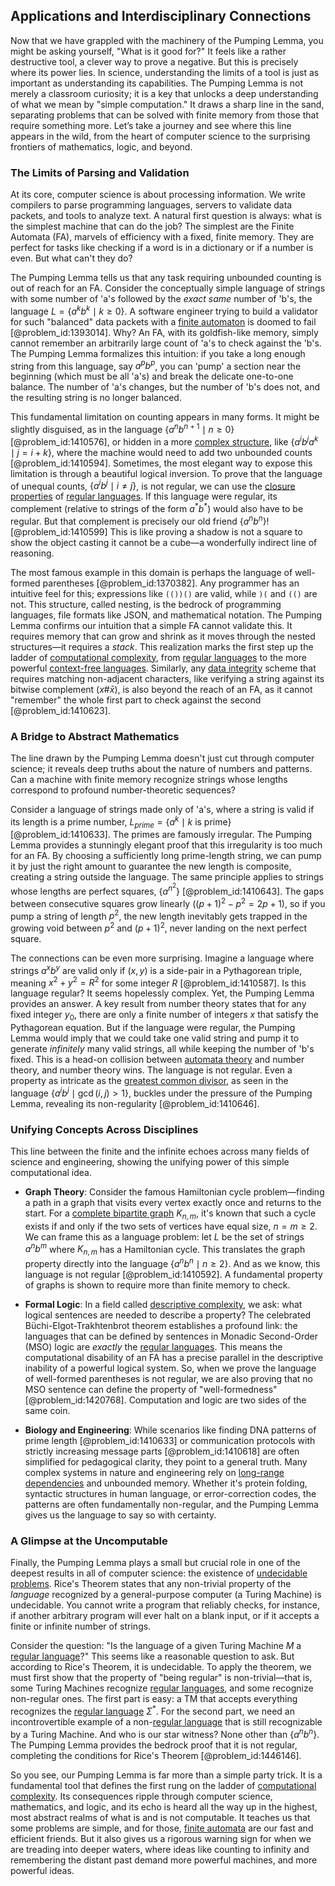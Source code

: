 ## Applications and Interdisciplinary Connections

Now that we have grappled with the machinery of the Pumping Lemma, you might be asking yourself, "What is it good for?" It feels like a rather destructive tool, a clever way to prove a negative. But this is precisely where its power lies. In science, understanding the limits of a tool is just as important as understanding its capabilities. The Pumping Lemma is not merely a classroom curiosity; it is a key that unlocks a deep understanding of what we mean by "simple computation." It draws a sharp line in the sand, separating problems that can be solved with finite memory from those that require something more. Let’s take a journey and see where this line appears in the wild, from the heart of computer science to the surprising frontiers of mathematics, logic, and beyond.

### The Limits of Parsing and Validation

At its core, computer science is about processing information. We write compilers to parse programming languages, servers to validate data packets, and tools to analyze text. A natural first question is always: what is the simplest machine that can do the job? The simplest are the Finite Automata (FA), marvels of efficiency with a fixed, finite memory. They are perfect for tasks like checking if a word is in a dictionary or if a number is even. But what can't they do?

The Pumping Lemma tells us that any task requiring unbounded counting is out of reach for an FA. Consider the conceptually simple language of strings with some number of 'a's followed by the *exact same* number of 'b's, the language $L = \{a^k b^k \mid k \ge 0\}$. A software engineer trying to build a validator for such "balanced" data packets with a [finite automaton](@article_id:160103) is doomed to fail [@problem_id:1393014]. Why? An FA, with its goldfish-like memory, simply cannot remember an arbitrarily large count of 'a's to check against the 'b's. The Pumping Lemma formalizes this intuition: if you take a long enough string from this language, say $a^p b^p$, you can 'pump' a section near the beginning (which must be all 'a's) and break the delicate one-to-one balance. The number of 'a's changes, but the number of 'b's does not, and the resulting string is no longer balanced.

This fundamental limitation on counting appears in many forms. It might be slightly disguised, as in the language $\{a^n b^{n+1} \mid n \ge 0\}$ [@problem_id:1410576], or hidden in a more [complex structure](@article_id:268634), like $\{a^i b^j a^k \mid j = i+k\}$, where the machine would need to add two unbounded counts [@problem_id:1410594]. Sometimes, the most elegant way to expose this limitation is through a beautiful logical inversion. To prove that the language of unequal counts, $\{a^i b^j \mid i \neq j\}$, is not regular, we can use the [closure properties](@article_id:264991) of [regular languages](@article_id:267337). If this language were regular, its complement (relative to strings of the form $a^*b^*$) would also have to be regular. But that complement is precisely our old friend $\{a^n b^n\}$! [@problem_id:1410599] This is like proving a shadow is not a square to show the object casting it cannot be a cube—a wonderfully indirect line of reasoning.

The most famous example in this domain is perhaps the language of well-formed parentheses [@problem_id:1370382]. Any programmer has an intuitive feel for this; expressions like `(())()` are valid, while `)(` and `(()` are not. This structure, called nesting, is the bedrock of programming languages, file formats like JSON, and mathematical notation. The Pumping Lemma confirms our intuition that a simple FA cannot validate this. It requires memory that can grow and shrink as it moves through the nested structures—it requires a *stack*. This realization marks the first step up the ladder of [computational complexity](@article_id:146564), from [regular languages](@article_id:267337) to the more powerful [context-free languages](@article_id:271257). Similarly, any [data integrity](@article_id:167034) scheme that requires matching non-adjacent characters, like verifying a string against its bitwise complement ($x\#\bar{x}$), is also beyond the reach of an FA, as it cannot "remember" the whole first part to check against the second [@problem_id:1410623].

### A Bridge to Abstract Mathematics

The line drawn by the Pumping Lemma doesn't just cut through computer science; it reveals deep truths about the nature of numbers and patterns. Can a machine with finite memory recognize strings whose lengths correspond to profound number-theoretic sequences?

Consider a language of strings made only of 'a's, where a string is valid if its length is a prime number, $L_{prime} = \{a^k \mid k \text{ is prime}\}$ [@problem_id:1410633]. The primes are famously irregular. The Pumping Lemma provides a stunningly elegant proof that this irregularity is too much for an FA. By choosing a sufficiently long prime-length string, we can pump it by just the right amount to guarantee the new length is composite, creating a string outside the language. The same principle applies to strings whose lengths are perfect squares, $\{a^{n^2}\}$ [@problem_id:1410643]. The gaps between consecutive squares grow linearly ($(p+1)^2 - p^2 = 2p+1$), so if you pump a string of length $p^2$, the new length inevitably gets trapped in the growing void between $p^2$ and $(p+1)^2$, never landing on the next perfect square.

The connections can be even more surprising. Imagine a language where strings $a^x b^y$ are valid only if $(x, y)$ is a side-pair in a Pythagorean triple, meaning $x^2+y^2=R^2$ for some integer $R$ [@problem_id:1410587]. Is this language regular? It seems hopelessly complex. Yet, the Pumping Lemma provides an answer. A key result from number theory states that for any fixed integer $y_0$, there are only a finite number of integers $x$ that satisfy the Pythagorean equation. But if the language were regular, the Pumping Lemma would imply that we could take one valid string and pump it to generate *infinitely* many valid strings, all while keeping the number of 'b's fixed. This is a head-on collision between [automata theory](@article_id:275544) and number theory, and number theory wins. The language is not regular. Even a property as intricate as the [greatest common divisor](@article_id:142453), as seen in the language $\{a^i b^j \mid \gcd(i,j)>1\}$, buckles under the pressure of the Pumping Lemma, revealing its non-regularity [@problem_id:1410646].

### Unifying Concepts Across Disciplines

This line between the finite and the infinite echoes across many fields of science and engineering, showing the unifying power of this simple computational idea.

-   **Graph Theory**: Consider the famous Hamiltonian cycle problem—finding a path in a graph that visits every vertex exactly once and returns to the start. For a [complete bipartite graph](@article_id:275735) $K_{n,m}$, it's known that such a cycle exists if and only if the two sets of vertices have equal size, $n=m \ge 2$. We can frame this as a language problem: let $L$ be the set of strings $a^n b^m$ where $K_{n,m}$ has a Hamiltonian cycle. This translates the graph property directly into the language $\{a^n b^n \mid n \ge 2\}$. And as we know, this language is not regular [@problem_id:1410592]. A fundamental property of graphs is shown to require more than finite memory to check.

-   **Formal Logic**: In a field called [descriptive complexity](@article_id:153538), we ask: what logical sentences are needed to describe a property? The celebrated Büchi-Elgot-Trakhtenbrot theorem establishes a profound link: the languages that can be defined by sentences in Monadic Second-Order (MSO) logic are *exactly* the [regular languages](@article_id:267337). This means the computational disability of an FA has a precise parallel in the descriptive inability of a powerful logical system. So, when we prove the language of well-formed parentheses is not regular, we are also proving that no MSO sentence can define the property of "well-formedness" [@problem_id:1420768]. Computation and logic are two sides of the same coin.

-   **Biology and Engineering**: While scenarios like finding DNA patterns of prime length [@problem_id:1410633] or communication protocols with strictly increasing message parts [@problem_id:1410618] are often simplified for pedagogical clarity, they point to a general truth. Many complex systems in nature and engineering rely on [long-range dependencies](@article_id:181233) and unbounded memory. Whether it's protein folding, syntactic structures in human language, or error-correction codes, the patterns are often fundamentally non-regular, and the Pumping Lemma gives us the language to say so with certainty.

### A Glimpse at the Uncomputable

Finally, the Pumping Lemma plays a small but crucial role in one of the deepest results in all of computer science: the existence of [undecidable problems](@article_id:144584). Rice's Theorem states that any non-trivial property of the *language* recognized by a general-purpose computer (a Turing Machine) is undecidable. You cannot write a program that reliably checks, for instance, if another arbitrary program will ever halt on a blank input, or if it accepts a finite or infinite number of strings.

Consider the question: "Is the language of a given Turing Machine $M$ a [regular language](@article_id:274879)?" This seems like a reasonable question to ask. But according to Rice's Theorem, it is undecidable. To apply the theorem, we must first show that the property of "being regular" is non-trivial—that is, some Turing Machines recognize [regular languages](@article_id:267337), and some recognize non-regular ones. The first part is easy: a TM that accepts everything recognizes the [regular language](@article_id:274879) $\Sigma^*$. For the second part, we need an incontrovertible example of a non-[regular language](@article_id:274879) that is still recognizable by a Turing Machine. And who is our star witness? None other than $\{a^n b^n\}$. The Pumping Lemma provides the bedrock proof that it is not regular, completing the conditions for Rice's Theorem [@problem_id:1446146].

So you see, our Pumping Lemma is far more than a simple party trick. It is a fundamental tool that defines the first rung on the ladder of [computational complexity](@article_id:146564). Its consequences ripple through computer science, mathematics, and logic, and its echo is heard all the way up in the highest, most abstract realms of what is and is not computable. It teaches us that some problems are simple, and for those, [finite automata](@article_id:268378) are our fast and efficient friends. But it also gives us a rigorous warning sign for when we are treading into deeper waters, where ideas like counting to infinity and remembering the distant past demand more powerful machines, and more powerful ideas.